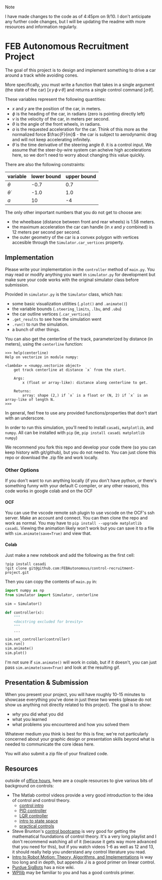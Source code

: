 > [!NOTE]
> I have made changes to the code as of 4:45pm on 9/10. I don't anticipate any further code changes, but I will be updating the readme with more resources and information regularly.

# FEB Autonomous Recruitment Project

The goal of this project is to design and implement something to drive a car around a track while avoiding cones.

More specifically, you must write a function that takes in a single argument (the state of the car) $[x \, y \, \phi \, v \, \theta ]$ and returns a single control command $[a \, \dot{\theta}]$.

These variables represent the following quantities:
- $x$ and $y$ are the position of the car, in meters.
- $\phi$ is the heading of the car, in radians (zero is pointing directly left)
- $v$ is the velocity of the car, in meters per second.
- $\theta$ is the angle of the front wheels, in radians.
- $a$ is the requested acceleration for the car. Think of this more as the normalized force $\frac{F}{m}$ - the car is subject to aerodynamic drag and will not keep accelerating infinitely.
- $\dot{\theta}$ is the time derivative of the steering angle $\theta$. it is a control input. We assume that the steer-by-wire system can acheive high accelerations here, so we don't need to worry about changing this value quickly.

There are also the following constraints:

| variable       | lower bound | upper bound |
| -------------- | ----------- | ----------- |
| $\theta$       | -0.7        | 0.7         |
| $\dot{\theta}$ | -1.0        | 1.0         |
| $a$            | 10          | -4          |

The only other important numbers that you do not get to choose are:
- the wheelbase (distance between front and rear wheels) is 1.58 meters.
- the maximum acceleration the car can handle (in $x$ and $y$ combined) is 12 meters per second per second.
- the outer geometry of the car is a convex polygon with vertices accesible through the `Simulator.car_vertices` property.

## Implementation

Please write your implementation in the `controller` method of `main.py`. You may read or modify anything you want in `simulator.py` for development but make sure your code works with the original simulator class before submission.

Provided in `simulator.py` is the `Simulator` class, which has:
- some basic visualization utilities (`.plot()` and `.animate()`)
- the variable bounds (`.steering_limits`, `.lbu`, and `.ubu`)
- the car outline vertices (`.car_vertices`)
- `.get_results` to see how the simulation went
- `.run()` to run the simulation.
- a bunch of other things.

You can also get the centerline of the track, parameterized by distance (in meters), using the `centerline` function:
```
>>> help(centerline)
Help on vectorize in module numpy:

<lambda> = <numpy.vectorize object>
    get track centerline at distance `x` from the start.
    
    Args:
        x (float or array-like): distance along centerline to get.
    
    Returns:
        array: shape (2,) if `x` is a float or (N, 2) if `x` is an array-like of length N.
>>> 
```

In general, feel free to use any provided functions/properties that don't start with an underscore.

In order to run this simulation, you'll need to install `casadi`, `matplotlib`, and `numpy`.
All can be installed with `pip` (ie, `pip install casadi matplotlib numpy`)

We recommend you fork this repo and develop your code there (so you can keep history with git/github), but you do not need to. You can just clone this repo or download the .zip file and work locally.

### Other Options
If you don't want to run anything locally (if you don't have python, or there's something funny with your default C compiler, or any other reason), this code works in google colab and on the OCF

#### OCF

You can use the vscode remote ssh plugin to use vscode on the OCF's ssh server. Make an account and connect.
You can then clone the repo and work as normal. You may have to `pip install --upgrade matplotlib casadi`.
Viewing the animation likely won't work but you can save it to a file with `sim.animate(save=True)` and view that.

#### Colab

Just make a new notebook and add the following as the first cell:

```
!pip install casadi
!git clone git@github.com:FEBAutonomous/control-recruitment-project.git
```

Then you can copy the contents of `main.py` in: 

```python
import numpy as np
from simulator import Simulator, centerline

sim = Simulator()

def controller(x):
    """
    <docstring excluded for brevity>
    """
    ...

sim.set_controller(controller)
sim.run()
sim.animate()
sim.plot()
```

I'm not sure if `sim.animate()` will work in colab, but if it doesn't, you can just pass `sim.animate(save=True)` and look at the resulting gif.



## Presentation & Submission

When you present your project, you will have roughly 10-15 minutes to showcase everything you've done in just these two weeks (please do not show us anything not directly related to this project). The goal is to show:
- *why* you did what you did
- what you learned
- what problems you encountered and how you solved them

Whatever medium you think is best for this is fine; we're not particularly concerned about your graphic design or presentation skills beyond what is needed to communicate the core ideas here.

You will also submit a zip file of your finalized code.


## Resources
outside of [office hours](https://docs.google.com/spreadsheets/d/1ifnzajpgu3X9_jV493kc64A2R6CjR8UqbLQ9SasroNY/edit?gid=1214868707#gid=1214868707), here are a couple resources to give various bits of background on controls:

- The Matlab control videos provide a very good introduction to the idea of control and control theory. 
  - [control intro](https://youtu.be/lBC1nEq0_nk?si=m6OHT0HWrKCxY3qO)
  - [PID controller](https://www.youtube.com/watch?v=wkfEZmsQqiA)
  - [LQR controller](https://www.youtube.com/watch?v=E_RDCFOlJx4)
  - [intro to state space](https://www.youtube.com/watch?v=hpeKrMG-WP0)
  - [practical controls](https://www.youtube.com/watch?v=ApMz1-MK9IQ)
- Steve Brunton's [control bootcamp](https://youtube.com/playlist?list=PLMrJAkhIeNNR20Mz-VpzgfQs5zrYi085m&si=FHHTSASSBPVFrT2r) is very good for getting the mathematical foundations of control theory. It's a very long playlist and I don't recommend watching all of it (because it gets way more advanced that you need for this), but if you watch videos 1-6 as well as 12 and 13, it should really help you understand any control literature you read.
- [Intro to Robot Motion: Theory, Algorithms, and Implementations](https://reid.xz.ax/swbible) is way too long and in depth, but appendix J is a good primer on linear control.
- [Purdue SigBots](https://wiki.purduesigbots.com/software/control-algorithms) has a nice wiki.
- [WPIlib](https://docs.wpilib.org/en/stable/docs/software/advanced-controls/state-space/index.html) may be familiar to you and has a good controls primer.
